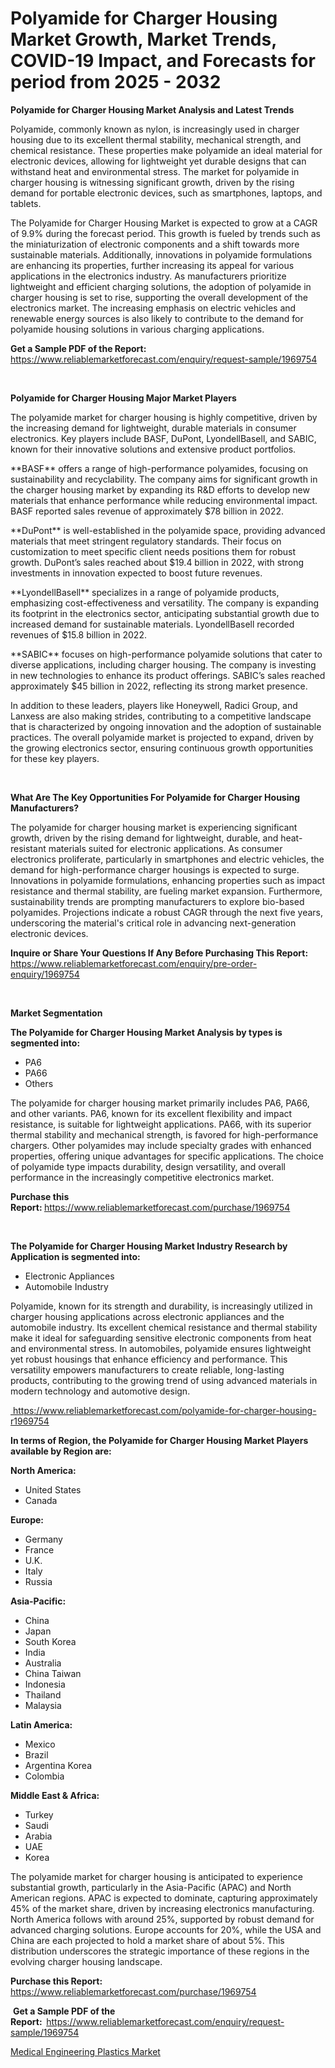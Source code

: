 <p><h1>Polyamide for Charger Housing Market Growth, Market Trends, COVID-19 Impact, and Forecasts for period from 2025 - 2032</h1></p><p><strong>Polyamide for Charger Housing Market Analysis and Latest Trends</strong></p>
<p><p>Polyamide, commonly known as nylon, is increasingly used in charger housing due to its excellent thermal stability, mechanical strength, and chemical resistance. These properties make polyamide an ideal material for electronic devices, allowing for lightweight yet durable designs that can withstand heat and environmental stress. The market for polyamide in charger housing is witnessing significant growth, driven by the rising demand for portable electronic devices, such as smartphones, laptops, and tablets.</p><p>The Polyamide for Charger Housing Market is expected to grow at a CAGR of 9.9% during the forecast period. This growth is fueled by trends such as the miniaturization of electronic components and a shift towards more sustainable materials. Additionally, innovations in polyamide formulations are enhancing its properties, further increasing its appeal for various applications in the electronics industry. As manufacturers prioritize lightweight and efficient charging solutions, the adoption of polyamide in charger housing is set to rise, supporting the overall development of the electronics market. The increasing emphasis on electric vehicles and renewable energy sources is also likely to contribute to the demand for polyamide housing solutions in various charging applications.</p></p>
<p><strong>Get a Sample PDF of the Report:&nbsp;</strong> <a href="https://www.reliablemarketforecast.com/enquiry/request-sample/1969754?utm_campaign=1167&utm_medium=2&utm_source=Github&utm_content=ia&utm_term=04022025&utm_id=polyamide-for-charger-housing">https://www.reliablemarketforecast.com/enquiry/request-sample/1969754</a></p>
<p>&nbsp;</p>
<p><strong>Polyamide for Charger Housing Major Market Players</strong></p>
<p><p>The polyamide market for charger housing is highly competitive, driven by the increasing demand for lightweight, durable materials in consumer electronics. Key players include BASF, DuPont, LyondellBasell, and SABIC, known for their innovative solutions and extensive product portfolios.</p><p>**BASF** offers a range of high-performance polyamides, focusing on sustainability and recyclability. The company aims for significant growth in the charger housing market by expanding its R&D efforts to develop new materials that enhance performance while reducing environmental impact. BASF reported sales revenue of approximately $78 billion in 2022.</p><p>**DuPont** is well-established in the polyamide space, providing advanced materials that meet stringent regulatory standards. Their focus on customization to meet specific client needs positions them for robust growth. DuPont’s sales reached about $19.4 billion in 2022, with strong investments in innovation expected to boost future revenues.</p><p>**LyondellBasell** specializes in a range of polyamide products, emphasizing cost-effectiveness and versatility. The company is expanding its footprint in the electronics sector, anticipating substantial growth due to increased demand for sustainable materials. LyondellBasell recorded revenues of $15.8 billion in 2022.</p><p>**SABIC** focuses on high-performance polyamide solutions that cater to diverse applications, including charger housing. The company is investing in new technologies to enhance its product offerings. SABIC’s sales reached approximately $45 billion in 2022, reflecting its strong market presence.</p><p>In addition to these leaders, players like Honeywell, Radici Group, and Lanxess are also making strides, contributing to a competitive landscape that is characterized by ongoing innovation and the adoption of sustainable practices. The overall polyamide market is projected to expand, driven by the growing electronics sector, ensuring continuous growth opportunities for these key players.</p></p>
<p>&nbsp;</p>
<p><strong>What Are The Key Opportunities For Polyamide for Charger Housing Manufacturers?</strong></p>
<p><p>The polyamide for charger housing market is experiencing significant growth, driven by the rising demand for lightweight, durable, and heat-resistant materials suited for electronic applications. As consumer electronics proliferate, particularly in smartphones and electric vehicles, the demand for high-performance charger housings is expected to surge. Innovations in polyamide formulations, enhancing properties such as impact resistance and thermal stability, are fueling market expansion. Furthermore, sustainability trends are prompting manufacturers to explore bio-based polyamides. Projections indicate a robust CAGR through the next five years, underscoring the material's critical role in advancing next-generation electronic devices.</p></p>
<p><strong>Inquire or Share Your Questions If Any Before Purchasing This Report:</strong> <a href="https://www.reliablemarketforecast.com/enquiry/pre-order-enquiry/1969754?utm_campaign=1167&utm_medium=2&utm_source=Github&utm_content=ia&utm_term=04022025&utm_id=polyamide-for-charger-housing">https://www.reliablemarketforecast.com/enquiry/pre-order-enquiry/1969754</a></p>
<p>&nbsp;</p>
<p><strong>Market Segmentation</strong></p>
<p><strong>The Polyamide for Charger Housing Market Analysis by types is segmented into:</strong></p>
<p><ul><li>PA6</li><li>PA66</li><li>Others</li></ul></p>
<p><p>The polyamide for charger housing market primarily includes PA6, PA66, and other variants. PA6, known for its excellent flexibility and impact resistance, is suitable for lightweight applications. PA66, with its superior thermal stability and mechanical strength, is favored for high-performance chargers. Other polyamides may include specialty grades with enhanced properties, offering unique advantages for specific applications. The choice of polyamide type impacts durability, design versatility, and overall performance in the increasingly competitive electronics market.</p></p>
<p><strong>Purchase this Report:&nbsp;</strong><a href="https://www.reliablemarketforecast.com/purchase/1969754?utm_campaign=1167&utm_medium=2&utm_source=Github&utm_content=ia&utm_term=04022025&utm_id=polyamide-for-charger-housing">https://www.reliablemarketforecast.com/purchase/1969754</a></p>
<p>&nbsp;</p>
<p><strong>The Polyamide for Charger Housing Market Industry Research by Application is segmented into:</strong></p>
<p><ul><li>Electronic Appliances</li><li>Automobile Industry</li></ul></p>
<p><p>Polyamide, known for its strength and durability, is increasingly utilized in charger housing applications across electronic appliances and the automobile industry. Its excellent chemical resistance and thermal stability make it ideal for safeguarding sensitive electronic components from heat and environmental stress. In automobiles, polyamide ensures lightweight yet robust housings that enhance efficiency and performance. This versatility empowers manufacturers to create reliable, long-lasting products, contributing to the growing trend of using advanced materials in modern technology and automotive design.</p></p>
<p><a href="https://www.reliablemarketforecast.com/polyamide-for-charger-housing-r1969754?utm_campaign=1167&utm_medium=2&utm_source=Github&utm_content=ia&utm_term=04022025&utm_id=polyamide-for-charger-housing">&nbsp;https://www.reliablemarketforecast.com/polyamide-for-charger-housing-r1969754</a></p>
<p><strong>In terms of Region, the Polyamide for Charger Housing Market Players available by Region are:</strong></p>
<p>
    <p> <strong> North America: </strong>
        <ul>
            <li>United States</li>
            <li>Canada</li>
        </ul>
        </p> 
    <p> <strong> Europe: </strong>
        <ul>
            <li>Germany</li>
            <li>France</li>
            <li>U.K.</li>
            <li>Italy</li>
            <li>Russia</li>
        </ul>
        </p> 
    <p> <strong> Asia-Pacific: </strong>
        <ul>
            <li>China</li>
            <li>Japan</li>
            <li>South Korea</li>
            <li>India</li>
            <li>Australia</li>
            <li>China Taiwan</li>
            <li>Indonesia</li>
            <li>Thailand</li>
            <li>Malaysia</li>
        </ul>
        </p> 
    <p> <strong> Latin America: </strong>
        <ul>
            <li>Mexico</li>
            <li>Brazil</li>
            <li>Argentina Korea</li>
            <li>Colombia</li>
        </ul>
        </p> 
    <p> <strong> Middle East & Africa: </strong>
        <ul>
            <li>Turkey</li>
            <li>Saudi</li>
            <li>Arabia</li>
            <li>UAE</li>
            <li>Korea</li>
        </ul>
    </p>
    </p>
<p><p>The polyamide market for charger housing is anticipated to experience substantial growth, particularly in the Asia-Pacific (APAC) and North American regions. APAC is expected to dominate, capturing approximately 45% of the market share, driven by increasing electronics manufacturing. North America follows with around 25%, supported by robust demand for advanced charging solutions. Europe accounts for 20%, while the USA and China are each projected to hold a market share of about 5%. This distribution underscores the strategic importance of these regions in the evolving charger housing landscape.</p></p>
<p><strong>Purchase this Report: </strong><a href="https://www.reliablemarketforecast.com/purchase/1969754?utm_campaign=1167&utm_medium=2&utm_source=Github&utm_content=ia&utm_term=04022025&utm_id=polyamide-for-charger-housing">https://www.reliablemarketforecast.com/purchase/1969754</a></p>
<p>&nbsp;<strong>Get a Sample PDF of the Report:&nbsp;&nbsp;</strong><a href="https://www.reliablemarketforecast.com/enquiry/request-sample/1969754?utm_campaign=1167&utm_medium=2&utm_source=Github&utm_content=ia&utm_term=04022025&utm_id=polyamide-for-charger-housing">https://www.reliablemarketforecast.com/enquiry/request-sample/1969754</a></p>
<p><strong></strong></p>
<p><p><a href="https://github.com/mabutironaldo/Market-Research-Report-List-7/blob/main/medical-engineering-plastics-market.md?utm_campaign=1167&utm_medium=2&utm_source=Github&utm_content=ia&utm_term=04022025&utm_id=polyamide-for-charger-housing">Medical Engineering Plastics Market</a></p></p>